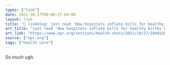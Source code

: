 ```yaml
---
types: ["link"]
date: 2021-10-27T08:08:17-04:00
layout: link
title: "🔗 linkblog: just read 'How hospitals inflate bills for healthy births by labeling them 'emergencies' : Shots - Health News : NPR'"
art_title: "just read 'How hospitals inflate bills for healthy births by labeling them 'emergencies' : Shots - Health News : NPR"
art_link: "https://www.npr.org/sections/health-shots/2021/10/27/1049138668/childbirth-how-hospitals-inflate-bills"
source: ["npr.org"]
tags: ["health care"]
---
```

So much ugh.
